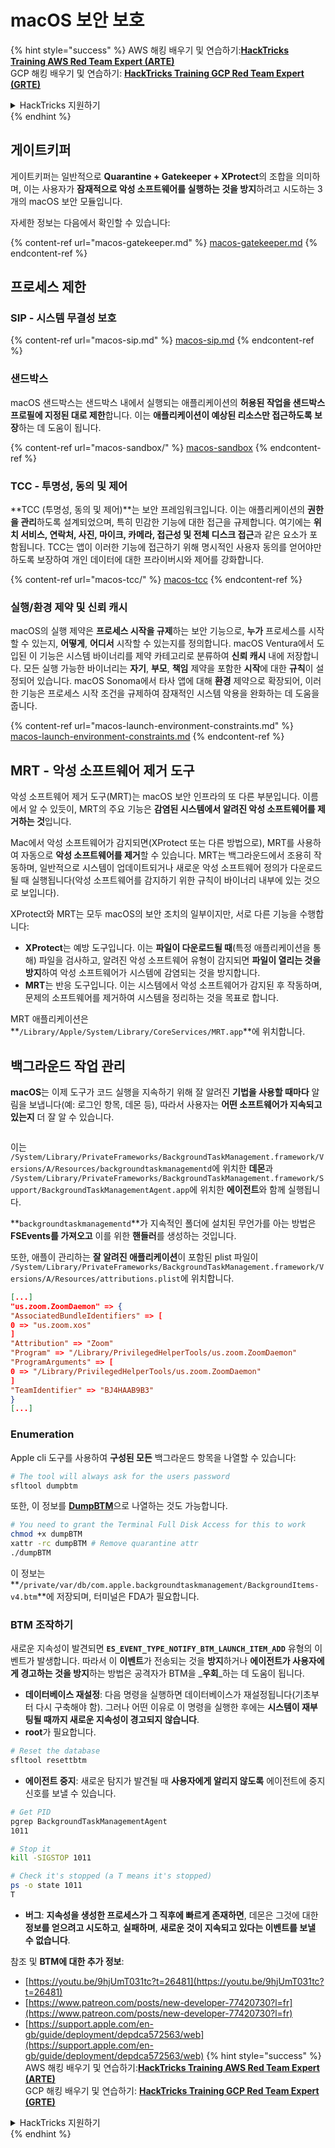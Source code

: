# macOS 보안 보호

{% hint style="success" %}
AWS 해킹 배우기 및 연습하기:<img src="/.gitbook/assets/arte.png" alt="" data-size="line">[**HackTricks Training AWS Red Team Expert (ARTE)**](https://training.hacktricks.xyz/courses/arte)<img src="/.gitbook/assets/arte.png" alt="" data-size="line">\
GCP 해킹 배우기 및 연습하기: <img src="/.gitbook/assets/grte.png" alt="" data-size="line">[**HackTricks Training GCP Red Team Expert (GRTE)**<img src="/.gitbook/assets/grte.png" alt="" data-size="line">](https://training.hacktricks.xyz/courses/grte)

<details>

<summary>HackTricks 지원하기</summary>

* [**구독 계획**](https://github.com/sponsors/carlospolop) 확인하기!
* **💬 [**Discord 그룹**](https://discord.gg/hRep4RUj7f) 또는 [**텔레그램 그룹**](https://t.me/peass)에 참여하거나 **Twitter** 🐦 [**@hacktricks\_live**](https://twitter.com/hacktricks\_live)**를 팔로우하세요.**
* **해킹 트릭을 공유하려면** [**HackTricks**](https://github.com/carlospolop/hacktricks) 및 [**HackTricks Cloud**](https://github.com/carlospolop/hacktricks-cloud) 깃허브 리포지토리에 PR을 제출하세요.

</details>
{% endhint %}

## 게이트키퍼

게이트키퍼는 일반적으로 **Quarantine + Gatekeeper + XProtect**의 조합을 의미하며, 이는 사용자가 **잠재적으로 악성 소프트웨어를 실행하는 것을 방지**하려고 시도하는 3개의 macOS 보안 모듈입니다.

자세한 정보는 다음에서 확인할 수 있습니다:

{% content-ref url="macos-gatekeeper.md" %}
[macos-gatekeeper.md](macos-gatekeeper.md)
{% endcontent-ref %}

## 프로세스 제한

### SIP - 시스템 무결성 보호

{% content-ref url="macos-sip.md" %}
[macos-sip.md](macos-sip.md)
{% endcontent-ref %}

### 샌드박스

macOS 샌드박스는 샌드박스 내에서 실행되는 애플리케이션의 **허용된 작업을 샌드박스 프로필에 지정된 대로 제한**합니다. 이는 **애플리케이션이 예상된 리소스만 접근하도록 보장**하는 데 도움이 됩니다.

{% content-ref url="macos-sandbox/" %}
[macos-sandbox](macos-sandbox/)
{% endcontent-ref %}

### TCC - **투명성, 동의 및 제어**

**TCC (투명성, 동의 및 제어)**는 보안 프레임워크입니다. 이는 애플리케이션의 **권한을 관리**하도록 설계되었으며, 특히 민감한 기능에 대한 접근을 규제합니다. 여기에는 **위치 서비스, 연락처, 사진, 마이크, 카메라, 접근성 및 전체 디스크 접근**과 같은 요소가 포함됩니다. TCC는 앱이 이러한 기능에 접근하기 위해 명시적인 사용자 동의를 얻어야만 하도록 보장하여 개인 데이터에 대한 프라이버시와 제어를 강화합니다.

{% content-ref url="macos-tcc/" %}
[macos-tcc](macos-tcc/)
{% endcontent-ref %}

### 실행/환경 제약 및 신뢰 캐시

macOS의 실행 제약은 **프로세스 시작을 규제**하는 보안 기능으로, **누가** 프로세스를 시작할 수 있는지, **어떻게**, **어디서** 시작할 수 있는지를 정의합니다. macOS Ventura에서 도입된 이 기능은 시스템 바이너리를 제약 카테고리로 분류하여 **신뢰 캐시** 내에 저장합니다. 모든 실행 가능한 바이너리는 **자기**, **부모**, **책임** 제약을 포함한 **시작**에 대한 **규칙**이 설정되어 있습니다. macOS Sonoma에서 타사 앱에 대해 **환경** 제약으로 확장되어, 이러한 기능은 프로세스 시작 조건을 규제하여 잠재적인 시스템 악용을 완화하는 데 도움을 줍니다.

{% content-ref url="macos-launch-environment-constraints.md" %}
[macos-launch-environment-constraints.md](macos-launch-environment-constraints.md)
{% endcontent-ref %}

## MRT - 악성 소프트웨어 제거 도구

악성 소프트웨어 제거 도구(MRT)는 macOS 보안 인프라의 또 다른 부분입니다. 이름에서 알 수 있듯이, MRT의 주요 기능은 **감염된 시스템에서 알려진 악성 소프트웨어를 제거하는 것**입니다.

Mac에서 악성 소프트웨어가 감지되면(XProtect 또는 다른 방법으로), MRT를 사용하여 자동으로 **악성 소프트웨어를 제거**할 수 있습니다. MRT는 백그라운드에서 조용히 작동하며, 일반적으로 시스템이 업데이트되거나 새로운 악성 소프트웨어 정의가 다운로드될 때 실행됩니다(악성 소프트웨어를 감지하기 위한 규칙이 바이너리 내부에 있는 것으로 보입니다).

XProtect와 MRT는 모두 macOS의 보안 조치의 일부이지만, 서로 다른 기능을 수행합니다:

* **XProtect**는 예방 도구입니다. 이는 **파일이 다운로드될 때**(특정 애플리케이션을 통해) 파일을 검사하고, 알려진 악성 소프트웨어 유형이 감지되면 **파일이 열리는 것을 방지**하여 악성 소프트웨어가 시스템에 감염되는 것을 방지합니다.
* **MRT**는 반응 도구입니다. 이는 시스템에서 악성 소프트웨어가 감지된 후 작동하며, 문제의 소프트웨어를 제거하여 시스템을 정리하는 것을 목표로 합니다.

MRT 애플리케이션은 **`/Library/Apple/System/Library/CoreServices/MRT.app`**에 위치합니다.

## 백그라운드 작업 관리

**macOS**는 이제 도구가 코드 실행을 지속하기 위해 잘 알려진 **기법을 사용할 때마다** 알림을 보냅니다(예: 로그인 항목, 데몬 등), 따라서 사용자는 **어떤 소프트웨어가 지속되고 있는지** 더 잘 알 수 있습니다.

<figure><img src="../../../.gitbook/assets/image (1183).png" alt=""><figcaption></figcaption></figure>

이는 `/System/Library/PrivateFrameworks/BackgroundTaskManagement.framework/Versions/A/Resources/backgroundtaskmanagementd`에 위치한 **데몬**과 `/System/Library/PrivateFrameworks/BackgroundTaskManagement.framework/Support/BackgroundTaskManagementAgent.app`에 위치한 **에이전트**와 함께 실행됩니다.

**`backgroundtaskmanagementd`**가 지속적인 폴더에 설치된 무언가를 아는 방법은 **FSEvents를 가져오고** 이를 위한 **핸들러**를 생성하는 것입니다.

또한, 애플이 관리하는 **잘 알려진 애플리케이션**이 포함된 plist 파일이 `/System/Library/PrivateFrameworks/BackgroundTaskManagement.framework/Versions/A/Resources/attributions.plist`에 위치합니다.
```json
[...]
"us.zoom.ZoomDaemon" => {
"AssociatedBundleIdentifiers" => [
0 => "us.zoom.xos"
]
"Attribution" => "Zoom"
"Program" => "/Library/PrivilegedHelperTools/us.zoom.ZoomDaemon"
"ProgramArguments" => [
0 => "/Library/PrivilegedHelperTools/us.zoom.ZoomDaemon"
]
"TeamIdentifier" => "BJ4HAAB9B3"
}
[...]
```
### Enumeration

Apple cli 도구를 사용하여 **구성된 모든** 백그라운드 항목을 나열할 수 있습니다:
```bash
# The tool will always ask for the users password
sfltool dumpbtm
```
또한, 이 정보를 [**DumpBTM**](https://github.com/objective-see/DumpBTM)으로 나열하는 것도 가능합니다.
```bash
# You need to grant the Terminal Full Disk Access for this to work
chmod +x dumpBTM
xattr -rc dumpBTM # Remove quarantine attr
./dumpBTM
```
이 정보는 **`/private/var/db/com.apple.backgroundtaskmanagement/BackgroundItems-v4.btm`**에 저장되며, 터미널은 FDA가 필요합니다.

### BTM 조작하기

새로운 지속성이 발견되면 **`ES_EVENT_TYPE_NOTIFY_BTM_LAUNCH_ITEM_ADD`** 유형의 이벤트가 발생합니다. 따라서 이 **이벤트**가 전송되는 것을 **방지**하거나 **에이전트가 사용자에게 경고하는 것을 방지**하는 방법은 공격자가 BTM을 _**우회**_하는 데 도움이 됩니다.

* **데이터베이스 재설정**: 다음 명령을 실행하면 데이터베이스가 재설정됩니다(기초부터 다시 구축해야 함). 그러나 어떤 이유로 이 명령을 실행한 후에는 **시스템이 재부팅될 때까지 새로운 지속성이 경고되지 않습니다**.
* **root**가 필요합니다.
```bash
# Reset the database
sfltool resettbtm
```
* **에이전트 중지**: 새로운 탐지가 발견될 때 **사용자에게 알리지 않도록** 에이전트에 중지 신호를 보낼 수 있습니다.
```bash
# Get PID
pgrep BackgroundTaskManagementAgent
1011

# Stop it
kill -SIGSTOP 1011

# Check it's stopped (a T means it's stopped)
ps -o state 1011
T
```
* **버그**: **지속성을 생성한 프로세스가 그 직후에 빠르게 존재하면**, 데몬은 그것에 대한 **정보를 얻으려고 시도하고**, **실패하며**, **새로운 것이 지속되고 있다는 이벤트를 보낼 수 없습니다**.

참조 및 **BTM에 대한 추가 정보**:

* [https://youtu.be/9hjUmT031tc?t=26481](https://youtu.be/9hjUmT031tc?t=26481)
* [https://www.patreon.com/posts/new-developer-77420730?l=fr](https://www.patreon.com/posts/new-developer-77420730?l=fr)
* [https://support.apple.com/en-gb/guide/deployment/depdca572563/web](https://support.apple.com/en-gb/guide/deployment/depdca572563/web)
{% hint style="success" %}
AWS 해킹 배우기 및 연습하기:<img src="/.gitbook/assets/arte.png" alt="" data-size="line">[**HackTricks Training AWS Red Team Expert (ARTE)**](https://training.hacktricks.xyz/courses/arte)<img src="/.gitbook/assets/arte.png" alt="" data-size="line">\
GCP 해킹 배우기 및 연습하기: <img src="/.gitbook/assets/grte.png" alt="" data-size="line">[**HackTricks Training GCP Red Team Expert (GRTE)**<img src="/.gitbook/assets/grte.png" alt="" data-size="line">](https://training.hacktricks.xyz/courses/grte)

<details>

<summary>HackTricks 지원하기</summary>

* [**구독 계획**](https://github.com/sponsors/carlospolop) 확인하기!
* 💬 [**디스코드 그룹**](https://discord.gg/hRep4RUj7f) 또는 [**텔레그램 그룹**](https://t.me/peass)에 참여하거나 **트위터** 🐦 [**@hacktricks\_live**](https://twitter.com/hacktricks\_live)**를 팔로우하세요.**
* [**HackTricks**](https://github.com/carlospolop/hacktricks) 및 [**HackTricks Cloud**](https://github.com/carlospolop/hacktricks-cloud) 깃허브 리포지토리에 PR을 제출하여 해킹 트릭을 공유하세요.

</details>
{% endhint %}
</details>

